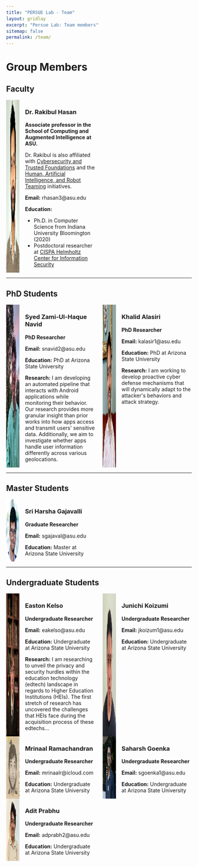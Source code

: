 ```yaml
---
title: "PERSUE Lab - Team"
layout: gridlay
excerpt: "Persue Lab: Team members"
sitemap: false
permalink: /team/
---
```


# Group Members

## Faculty

<div style="display: flex; flex-wrap: wrap; gap: 20px;">
  <div style="display: flex; gap: 15px; width: 48%;">
    <img src="../img/dr_rakibul_hasan.png" alt="Dr. Rakibul Hasan" style="max-width: 15%; height: auto;">
    <div>
      <h3>Dr. Rakibul Hasan</h3>
      <p><strong>Associate professor in the School of Computing and Augmented Intelligence at ASU.</strong></p>
      <p>Dr. Rakibul is also affiliated with <a href="https://globalsecurity.asu.edu/expertise/cybersecurity-and-trusted-foundations">Cybersecurity and Trusted Foundations</a> and the <a href="https://globalsecurity.asu.edu/expertise/human-artificial-intelligence-and-robot-teaming">Human, Artificial Intelligence, and Robot Teaming</a> initiatives.</p>
      <p><strong>Email:</strong> rhasan3@asu.edu</p>
      <p><strong>Education:</strong></p>
      <ul>
        <li>Ph.D. in Computer Science from Indiana University Bloomington (2020)</li>
        <li>Postdoctoral researcher at <a href="https://cispa.de/en">CISPA Helmholtz Center for Information Security</a></li>
      </ul>
    </div>
  </div>
</div>

---

## PhD Students

<div style="display: flex; flex-wrap: wrap; gap: 20px;">
  <div style="display: flex; gap: 15px; width: 48%;">
    <img src="../img/navid.jpg" alt="Syed Zami-Ul-Haque Navid" style="max-width: 15%; height: auto;">
    <div>
      <h3>Syed Zami-Ul-Haque Navid</h3>
      <p><strong>PhD Researcher</strong></p>
      <p><strong>Email:</strong> snavid2@asu.edu</p>
      <p><strong>Education:</strong> PhD at Arizona State University</p>
      <p><strong>Research:</strong> I am developing an automated pipeline that interacts with Android applications while monitoring their behavior. Our research provides more granular insight than prior works into how apps access and transmit users' sensitive data. Additionally, we aim to investigate whether apps handle user information differently across various geolocations.</p>
    </div>
  </div>

  <div style="display: flex; gap: 15px; width: 48%;">
    <img src="../img/Khalid.jpg" alt="Khalid Alasiri" style="max-width: 15%; height: auto;">
    <div>
      <h3>Khalid Alasiri</h3>
      <p><strong>PhD Researcher</strong></p>
      <p><strong>Email:</strong> kalasir1@asu.edu</p>
      <p><strong>Education:</strong> PhD at Arizona State University</p>
      <p><strong>Research:</strong> I am working to develop proactive cyber defense mechanisms that will dynamically adapt to the attacker's behaviors and attack strategy.</p>
    </div>
  </div>
</div>

---

## Master Students

<div style="display: flex; flex-wrap: wrap; gap: 20px;">
  <div style="display: flex; gap: 15px; width: 48%;">
    <img src="../img/SriHarshaGajavalli-profilepic.png" alt="Sri Harsha Gajavalli" style="max-width: 15%; height: auto;">
    <div>
      <h3>Sri Harsha Gajavalli</h3>
      <p><strong>Graduate Researcher</strong></p>
      <p><strong>Email:</strong> sgajaval@asu.edu</p>
      <p><strong>Education:</strong> Master at Arizona State University</p>
    </div>
  </div>
</div>

---

## Undergraduate Students

<div style="display: flex; flex-wrap: wrap; gap: 20px;">
  <div style="display: flex; gap: 15px; width: 48%;">
    <img src="../img/easton_kelso.jpg" alt="Easton Kelso" style="max-width: 15%; height: auto;">
    <div>
      <h3>Easton Kelso</h3>
      <p><strong>Undergraduate Researcher</strong></p>
      <p><strong>Email:</strong> eakelso@asu.edu</p>
      <p><strong>Education:</strong> Undergraduate at Arizona State University</p>
      <p><strong>Research:</strong> I am researching to unveil the privacy and security hurdles within the education technology (edtech) landscape in regards to Higher Education Institutions (HEIs). The first stretch of research has uncovered the challenges that HEIs face during the acquisition process of these edtechs...</p>
    </div>
  </div>

  <div style="display: flex; gap: 15px; width: 48%;">
    <img src="../img/Junichi .jpeg" alt="Junichi Koizumi" style="max-width: 15%; height: auto;">
    <div>
      <h3>Junichi Koizumi</h3>
      <p><strong>Undergraduate Researcher</strong></p>
      <p><strong>Email:</strong> jkoizum1@asu.edu</p>
      <p><strong>Education:</strong> Undergraduate at Arizona State University</p>
    </div>
  </div>
</div>

<div style="display: flex; flex-wrap: wrap; gap: 20px;">
  <div style="display: flex; gap: 15px; width: 48%;">
    <img src="../img/Mrinaal.jpeg" alt="Mrinaal Ramachandran" style="max-width: 15%; height: auto;">
    <div>
      <h3>Mrinaal Ramachandran</h3>
      <p><strong>Undergraduate Researcher</strong></p>
      <p><strong>Email:</strong> mrinaalr@icloud.com</p>
      <p><strong>Education:</strong> Undergraduate at Arizona State University</p>
    </div>
  </div>

  <div style="display: flex; gap: 15px; width: 48%;">
    <img src="../img/saharsh.png" alt="Saharsh Goenka" style="max-width: 15%; height: auto;">
    <div>
      <h3>Saharsh Goenka</h3>
      <p><strong>Undergraduate Researcher</strong></p>
      <p><strong>Email:</strong> sgoenka1@asu.edu</p>
      <p><strong>Education:</strong> Undergraduate at Arizona State University</p>
    </div>
  </div>
</div>

<div style="display: flex; flex-wrap: wrap; gap: 20px;">
  <div style="display: flex; gap: 15px; width: 48%;">
    <img src="../img/Adit_PFP1.jpeg" alt="Adit Prabhu" style="max-width: 15%; height: auto;">
    <div>
      <h3>Adit Prabhu</h3>
      <p><strong>Undergraduate Researcher</strong></p>
      <p><strong>Email:</strong> adprabh2@asu.edu</p>
      <p><strong>Education:</strong> Undergraduate at Arizona State University</p>
    </div>
  </div>
</div>
